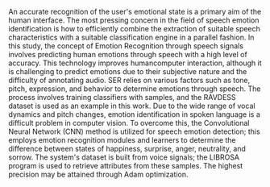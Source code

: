 An accurate recognition of the user's emotional state is a primary aim of the human interface. The most pressing concern in the field of speech emotion identification is how to efficiently combine the extraction of suitable speech characteristics with a suitable classification engine in a parallel fashion. In this study, the concept of Emotion Recognition through speech signals involves predicting human emotions through speech with a high level of accuracy. This technology improves humancomputer interaction, although it is challenging to predict emotions due to their subjective nature and the difficulty of annotating audio. SER relies on various factors such as tone, pitch, expression, and behavior to determine emotions through speech. The process involves training classifiers with samples, and the RAVDESS dataset is used as an example in this work. Due to the wide range of vocal dynamics and pitch changes, emotion identification in spoken language is a difficult problem in computer vision. To overcome this, the Convolutional Neural Network (CNN) method is utilized for speech emotion detection; this employs emotion recognition modules and learners to determine the difference between states of happiness, surprise, anger, neutrality, and sorrow. The system's dataset is built from voice signals; the LIBROSA program is used to retrieve attributes from these samples. The highest precision may be attained through Adam optimization.
